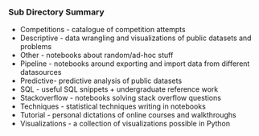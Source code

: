 
### Sub Directory Summary

- Competitions - catalogue of competition attempts<br>
- Descriptive - data wrangling and visualizations of public datasets and problems <br>
- Other - notebooks about random/ad-hoc stuff <br>
- Pipeline - notebooks around exporting and import data from different datasources<br>
- Predictive- predictive analysis of public datasets<br>
- SQL - useful SQL snippets + undergraduate reference work<br>
- Stackoverflow - notebooks solving stack overflow questions<br>
- Techniques - statistical techniques writing in notebooks<br>
- Tutorial - personal dictations of online courses and walkthroughs<br>
- Visualizations - a collection of visualizations possible in Python
